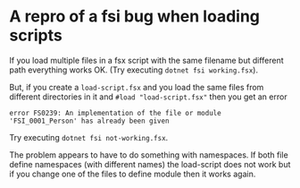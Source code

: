 # A repro of a fsi bug when loading scripts

If you load multiple files in a fsx script with the same filename but different path everything works OK. (Try executing `dotnet fsi working.fsx`).

But, if you create a `load-script.fsx` and you load the same files from different directories in it and `#load "load-script.fsx"` then you get an error

`error FS0239: An implementation of the file or module 'FSI_0001_Person' has already been given`

Try executing `dotnet fsi not-working.fsx`.

The problem appears to have to do something with namespaces. If both file define namespaces (with different names) the load-script does not work but if you change one of the files to define module then it works again.